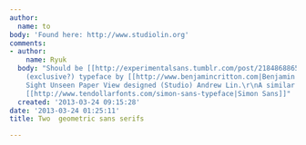 ```yaml
---
author:
  name: to
body: 'Found here: http://www.studiolin.org'
comments:
- author:
    name: Ryuk
  body: "Should be [[http://experimentalsans.tumblr.com/post/21848688657/graphic-blah-http-studiolin-org-blah|Blah]],
    (exclusive?) typeface by [[http://www.benjamincritton.com|Benjamin Critton]] for
    Sight Unseen Paper View designed (Studio) Andrew Lin.\r\nA similar: [[http://www.myfonts.com/fonts/typesgal/barq|BarQ]],
    [[http://www.tendollarfonts.com/simon-sans-typeface|Simon Sans]]"
  created: '2013-03-24 09:15:28'
date: '2013-03-24 01:25:11'
title: Two  geometric sans serifs

---
```

